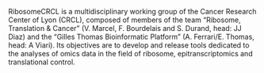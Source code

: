 RibosomeCRCL is a multidisciplinary working group of the Cancer Research Center of Lyon (CRCL), composed of members of the team “Ribosome, Translation & Cancer” (V. Marcel, F. Bourdelais and S. Durand, head: JJ Diaz) and the “Gilles Thomas Bioinformatic Platform” (A. Ferrari/E. Thomas, head: A Viari). Its objectives are to develop and release tools dedicated to the analyses of omics data in the field of ribosome, epitranscriptomics and translational control.
